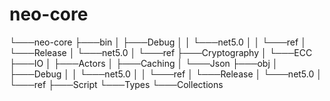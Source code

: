 # neo-core
└───neo-core
    ├───bin
    │   ├───Debug
    │   │   └───net5.0
    │   │       └───ref
    │   └───Release
    │       └───net5.0
    │           └───ref
    ├───Cryptography
    │   └───ECC
    ├───IO
    │   ├───Actors
    │   ├───Caching
    │   └───Json
    ├───obj
    │   ├───Debug
    │   │   └───net5.0
    │   │       └───ref
    │   └───Release
    │       └───net5.0
    │           └───ref
    ├───Script
    └───Types
        └───Collections
